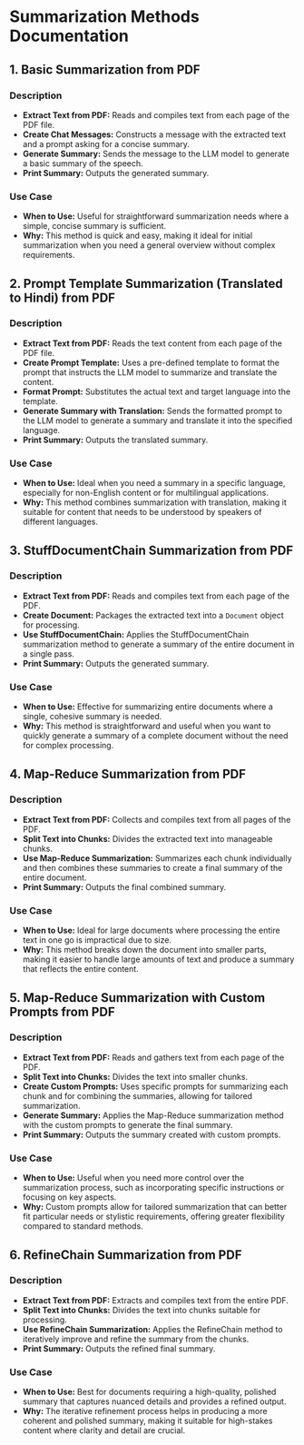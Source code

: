 # Summarization Methods Documentation

## 1. Basic Summarization from PDF

### Description
- **Extract Text from PDF:** Reads and compiles text from each page of the PDF file.
- **Create Chat Messages:** Constructs a message with the extracted text and a prompt asking for a concise summary.
- **Generate Summary:** Sends the message to the LLM model to generate a basic summary of the speech.
- **Print Summary:** Outputs the generated summary.

### Use Case
- **When to Use:** Useful for straightforward summarization needs where a simple, concise summary is sufficient.
- **Why:** This method is quick and easy, making it ideal for initial summarization when you need a general overview without complex requirements.

## 2. Prompt Template Summarization (Translated to Hindi) from PDF

### Description
- **Extract Text from PDF:** Reads the text content from each page of the PDF file.
- **Create Prompt Template:** Uses a pre-defined template to format the prompt that instructs the LLM model to summarize and translate the content.
- **Format Prompt:** Substitutes the actual text and target language into the template.
- **Generate Summary with Translation:** Sends the formatted prompt to the LLM model to generate a summary and translate it into the specified language.
- **Print Summary:** Outputs the translated summary.

### Use Case
- **When to Use:** Ideal when you need a summary in a specific language, especially for non-English content or for multilingual applications.
- **Why:** This method combines summarization with translation, making it suitable for content that needs to be understood by speakers of different languages.

## 3. StuffDocumentChain Summarization from PDF

### Description
- **Extract Text from PDF:** Reads and compiles text from each page of the PDF.
- **Create Document:** Packages the extracted text into a `Document` object for processing.
- **Use StuffDocumentChain:** Applies the StuffDocumentChain summarization method to generate a summary of the entire document in a single pass.
- **Print Summary:** Outputs the generated summary.

### Use Case
- **When to Use:** Effective for summarizing entire documents where a single, cohesive summary is needed.
- **Why:** This method is straightforward and useful when you want to quickly generate a summary of a complete document without the need for complex processing.

## 4. Map-Reduce Summarization from PDF

### Description
- **Extract Text from PDF:** Collects and compiles text from all pages of the PDF.
- **Split Text into Chunks:** Divides the extracted text into manageable chunks.
- **Use Map-Reduce Summarization:** Summarizes each chunk individually and then combines these summaries to create a final summary of the entire document.
- **Print Summary:** Outputs the final combined summary.

### Use Case
- **When to Use:** Ideal for large documents where processing the entire text in one go is impractical due to size.
- **Why:** This method breaks down the document into smaller parts, making it easier to handle large amounts of text and produce a summary that reflects the entire content.

## 5. Map-Reduce Summarization with Custom Prompts from PDF

### Description
- **Extract Text from PDF:** Reads and gathers text from each page of the PDF.
- **Split Text into Chunks:** Divides the text into smaller chunks.
- **Create Custom Prompts:** Uses specific prompts for summarizing each chunk and for combining the summaries, allowing for tailored summarization.
- **Generate Summary:** Applies the Map-Reduce summarization method with the custom prompts to generate the final summary.
- **Print Summary:** Outputs the summary created with custom prompts.

### Use Case
- **When to Use:** Useful when you need more control over the summarization process, such as incorporating specific instructions or focusing on key aspects.
- **Why:** Custom prompts allow for tailored summarization that can better fit particular needs or stylistic requirements, offering greater flexibility compared to standard methods.

## 6. RefineChain Summarization from PDF

### Description
- **Extract Text from PDF:** Extracts and compiles text from the entire PDF.
- **Split Text into Chunks:** Divides the text into chunks suitable for processing.
- **Use RefineChain Summarization:** Applies the RefineChain method to iteratively improve and refine the summary from the chunks.
- **Print Summary:** Outputs the refined final summary.

### Use Case
- **When to Use:** Best for documents requiring a high-quality, polished summary that captures nuanced details and provides a refined output.
- **Why:** The iterative refinement process helps in producing a more coherent and polished summary, making it suitable for high-stakes content where clarity and detail are crucial.
